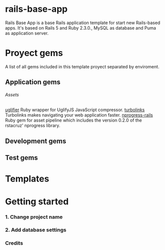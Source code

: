 # rails-base-app
Rails Base App is a base Rails application template for start new Rails-based apps. It's based on Rails 5 and Ruby 2.3.0., MySQL as database and Puma as application server.

# Proyect gems
A list of all gems included in this template proyect separated by enviroment.

## Application gems
###### Assets
[uglifier](https://github.com/lautis/uglifier) Ruby wrapper for UglifyJS JavaScript compressor.
[turbolinks](https://github.com/turbolinks/turbolinks) Turbolinks makes navigating your web application faster.
[nprogress-rails](https://github.com/caarlos0/nprogress-rails) Ruby gem for asset pipeline which includes the version 0.2.0 of the rstacruz' nprogress library.


## Development gems

## Test gems


# Templates


# Getting started
### 1. Change project name

### 2. Add database settings


### Credits
